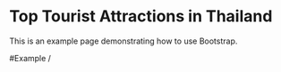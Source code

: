 Top Tourist Attractions in Thailand
============================
This is an example page demonstrating how to use Bootstrap.

#Example
/<img class="img-fluid img-thumbnail" src="" alt=""/>
